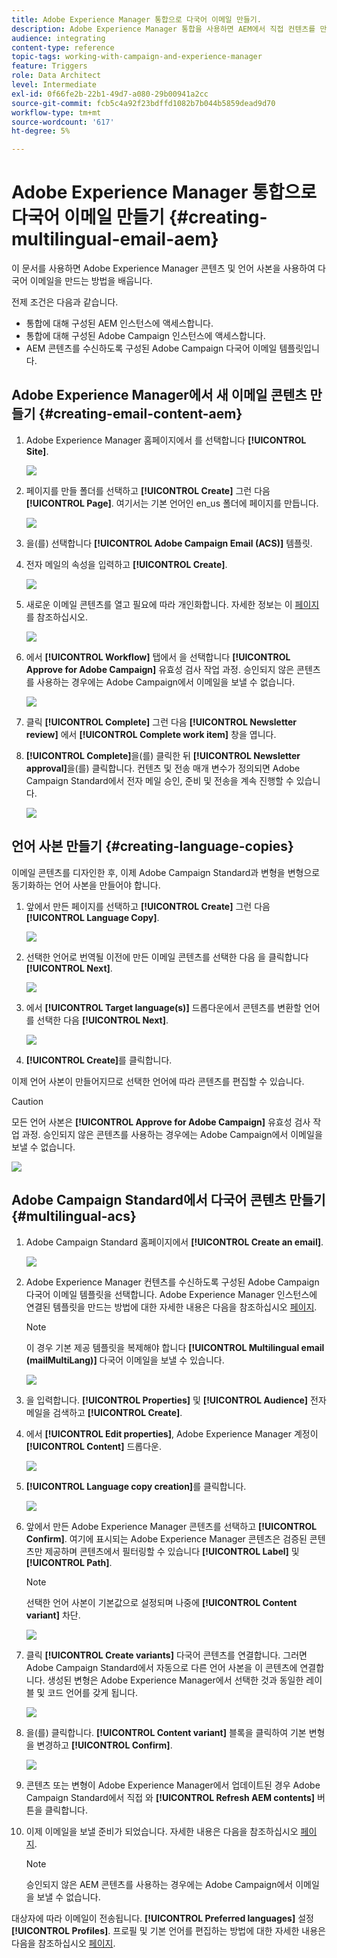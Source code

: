 ```yaml
---
title: Adobe Experience Manager 통합으로 다국어 이메일 만들기.
description: Adobe Experience Manager 통합을 사용하면 AEM에서 직접 컨텐츠를 만들고 나중에 Adobe Campaign에서 사용할 수 있습니다.
audience: integrating
content-type: reference
topic-tags: working-with-campaign-and-experience-manager
feature: Triggers
role: Data Architect
level: Intermediate
exl-id: 0f66fe2b-22b1-49d7-a080-29b00941a2cc
source-git-commit: fcb5c4a92f23bdffd1082b7b044b5859dead9d70
workflow-type: tm+mt
source-wordcount: '617'
ht-degree: 5%

---
```


# Adobe Experience Manager 통합으로 다국어 이메일 만들기 {#creating-multilingual-email-aem}

이 문서를 사용하면 Adobe Experience Manager 콘텐츠 및 언어 사본을 사용하여 다국어 이메일을 만드는 방법을 배웁니다.

전제 조건은 다음과 같습니다.

* 통합에 대해 구성된 AEM 인스턴스에 액세스합니다.
* 통합에 대해 구성된 Adobe Campaign 인스턴스에 액세스합니다.
* AEM 콘텐츠를 수신하도록 구성된 Adobe Campaign 다국어 이메일 템플릿입니다.

## Adobe Experience Manager에서 새 이메일 콘텐츠 만들기 {#creating-email-content-aem}

1. Adobe Experience Manager 홈페이지에서 를 선택합니다 **[!UICONTROL Site]**.

   ![](assets/aem_acs_1.png)

1. 페이지를 만들 폴더를 선택하고 **[!UICONTROL Create]** 그런 다음 **[!UICONTROL Page]**. 여기서는 기본 언어인 en_us 폴더에 페이지를 만듭니다.

   ![](assets/aem_acs_2.png)

1. 을(를) 선택합니다 **[!UICONTROL Adobe Campaign Email (ACS)]** 템플릿.

1. 전자 메일의 속성을 입력하고 **[!UICONTROL Create]**.

   ![](assets/aem_acs_3.png)

1. 새로운 이메일 콘텐츠를 열고 필요에 따라 개인화합니다. 자세한 정보는 이 [페이지](../../integrating/using/creating-email-experience-manager.md#editing-email-aem)를 참조하십시오.

   ![](assets/aem_acs_4.png)

1. 에서 **[!UICONTROL Workflow]** 탭에서 을 선택합니다 **[!UICONTROL Approve for Adobe Campaign]** 유효성 검사 작업 과정. 승인되지 않은 콘텐츠를 사용하는 경우에는 Adobe Campaign에서 이메일을 보낼 수 없습니다.

   ![](assets/aem_acs_7.png)

1. 클릭 **[!UICONTROL Complete]** 그런 다음 **[!UICONTROL Newsletter review]** 에서 **[!UICONTROL Complete work item]** 창을 엽니다.

1. **[!UICONTROL Complete]**&#x200B;을(를) 클릭한 뒤 **[!UICONTROL Newsletter approval]**&#x200B;을(를) 클릭합니다. 컨텐츠 및 전송 매개 변수가 정의되면 Adobe Campaign Standard에서 전자 메일 승인, 준비 및 전송을 계속 진행할 수 있습니다.

   ![](assets/aem_acs_8.png)

## 언어 사본 만들기 {#creating-language-copies}

이메일 콘텐츠를 디자인한 후, 이제 Adobe Campaign Standard과 변형을 변형으로 동기화하는 언어 사본을 만들어야 합니다.

1. 앞에서 만든 페이지를 선택하고 **[!UICONTROL Create]** 그런 다음 **[!UICONTROL Language Copy]**.

   ![](assets/aem_acs_5.png)

1. 선택한 언어로 번역될 이전에 만든 이메일 콘텐츠를 선택한 다음 을 클릭합니다 **[!UICONTROL Next]**.

   ![](assets/aem_acs_6.png)

1. 에서 **[!UICONTROL Target language(s)]** 드롭다운에서 콘텐츠를 변환할 언어를 선택한 다음 **[!UICONTROL Next]**.

   ![](assets/aem_acs_9.png)

1. **[!UICONTROL Create]**&#x200B;를 클릭합니다.

이제 언어 사본이 만들어지므로 선택한 언어에 따라 콘텐츠를 편집할 수 있습니다.

>[!CAUTION]
>
>모든 언어 사본은 **[!UICONTROL Approve for Adobe Campaign]** 유효성 검사 작업 과정. 승인되지 않은 콘텐츠를 사용하는 경우에는 Adobe Campaign에서 이메일을 보낼 수 없습니다.

![](assets/aem_acs_11.png)

## Adobe Campaign Standard에서 다국어 콘텐츠 만들기 {#multilingual-acs}

1. Adobe Campaign Standard 홈페이지에서 **[!UICONTROL Create an email]**.

   ![](assets/aem_acs_12.png)

1. Adobe Experience Manager 컨텐츠를 수신하도록 구성된 Adobe Campaign 다국어 이메일 템플릿을 선택합니다. Adobe Experience Manager 인스턴스에 연결된 템플릿을 만드는 방법에 대한 자세한 내용은 다음을 참조하십시오 [페이지](../../integrating/using/configure-experience-manager.md#config-acs).

   >[!NOTE]
   >
   >이 경우 기본 제공 템플릿을 복제해야 합니다 **[!UICONTROL Multilingual email (mailMultiLang)]** 다국어 이메일을 보낼 수 있습니다.

   ![](assets/aem_acs_13.png)

1. 을 입력합니다. **[!UICONTROL Properties]** 및 **[!UICONTROL Audience]** 전자 메일을 검색하고 **[!UICONTROL Create]**.

1. 에서 **[!UICONTROL Edit properties]**, Adobe Experience Manager 계정이 **[!UICONTROL Content]** 드롭다운.

   ![](assets/aem_acs_20.png)

1. **[!UICONTROL Language copy creation]**&#x200B;를 클릭합니다.

   ![](assets/aem_acs_16.png)

1. 앞에서 만든 Adobe Experience Manager 콘텐츠를 선택하고 **[!UICONTROL Confirm]**. 여기에 표시되는 Adobe Experience Manager 콘텐츠은 검증된 콘텐츠만 제공하며 콘텐츠에서 필터링할 수 있습니다 **[!UICONTROL Label]** 및 **[!UICONTROL Path]**.

   >[!NOTE]
   >
   >선택한 언어 사본이 기본값으로 설정되며 나중에 **[!UICONTROL Content variant]** 차단.

   ![](assets/aem_acs_17.png)

1. 클릭 **[!UICONTROL Create variants]** 다국어 콘텐츠를 연결합니다. 그러면 Adobe Campaign Standard에서 자동으로 다른 언어 사본을 이 콘텐츠에 연결합니다. 생성된 변형은 Adobe Experience Manager에서 선택한 것과 동일한 레이블 및 코드 언어를 갖게 됩니다.

   ![](assets/aem_acs_18.png)

1. 을(를) 클릭합니다. **[!UICONTROL Content variant]** 블록을 클릭하여 기본 변형을 변경하고 **[!UICONTROL Confirm]**.

   ![](assets/aem_acs_19.png)

1. 콘텐츠 또는 변형이 Adobe Experience Manager에서 업데이트된 경우 Adobe Campaign Standard에서 직접 와 **[!UICONTROL Refresh AEM contents]** 버튼을 클릭합니다.

1. 이제 이메일을 보낼 준비가 되었습니다. 자세한 내용은 다음을 참조하십시오 [페이지](../../sending/using/get-started-sending-messages.md).

   >[!NOTE]
   >
   >승인되지 않은 AEM 콘텐츠를 사용하는 경우에는 Adobe Campaign에서 이메일을 보낼 수 없습니다.

대상자에 따라 이메일이 전송됩니다. **[!UICONTROL Preferred languages]** 설정 **[!UICONTROL Profiles]**. 프로필 및 기본 언어를 편집하는 방법에 대한 자세한 내용은 다음을 참조하십시오 [페이지](../../audiences/using/editing-profiles.md).
